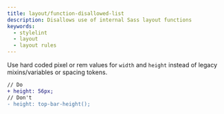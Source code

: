 ```yaml
---
title: layout/function-disallowed-list
description: Disallows use of internal Sass layout functions
keywords:
  - stylelint
  - layout
  - layout rules
---
```


Use hard coded pixel or rem values for `width` and `height` instead of legacy mixins/variables or spacing tokens.

```diff
// Do
+ height: 56px;
// Don't
- height: top-bar-height();
```
